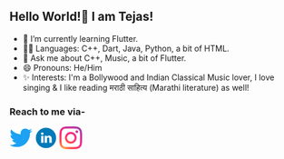 ## Hello World!👋 I am Tejas!
- 🌱 I’m currently learning Flutter.
- 👨‍💻 Languages: C++, Dart, Java, Python, a bit of HTML.
- 💬 Ask me about C++, Music, a bit of Flutter.
- 😄 Pronouns: He/Him
- ✨ Interests: I'm a Bollywood and Indian Classical Music lover, I love singing & I like reading मराठी साहित्य (Marathi literature) as well!

<h3>Reach to me via- </h3>
<a href="https://twitter.com/TawdeTejas2" target="blank"><img src="icons/twitter.png" alt="Twitter - @TawdeTejas2" height="40" width="40" /></a>
<a href="https://www.linkedin.com/in/tejas-tawde-2b867b1b8/" target="blank"><img src="icons/linkedin.png" alt="LinkedIn - Tejas Tawde" height="40" width="40" /></a>
<a href="https://www.instagram.com/its.tawde/" target="blank"><img src="icons/instagram.png" alt="Instagram - @its.tawde" height="40" width="40" /></a>
